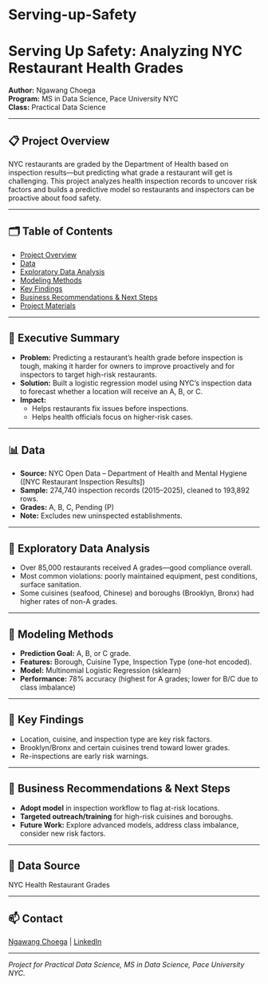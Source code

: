 # Serving-up-Safety
# Serving Up Safety: Analyzing NYC Restaurant Health Grades

**Author:** Ngawang Choega  
**Program:** MS in Data Science, Pace University NYC  
**Class:** Practical Data Science

---

## 📋 Project Overview

NYC restaurants are graded by the Department of Health based on inspection results—but predicting what grade a restaurant will get is challenging. This project analyzes health inspection records to uncover risk factors and builds a predictive model so restaurants and inspectors can be proactive about food safety.

---

## 🗂️ Table of Contents

- [Project Overview](#project-overview)
- [Data](#data)
- [Exploratory Data Analysis](#exploratory-data-analysis)
- [Modeling Methods](#modeling-methods)
- [Key Findings](#key-findings)
- [Business Recommendations & Next Steps](#business-recommendations--next-steps)
- [Project Materials](#project-materials)

---

## 📝 Executive Summary

- **Problem:** Predicting a restaurant’s health grade before inspection is tough, making it harder for owners to improve proactively and for inspectors to target high-risk restaurants.
- **Solution:** Built a logistic regression model using NYC’s inspection data to forecast whether a location will receive an A, B, or C.
- **Impact:**  
    - Helps restaurants fix issues before inspections.
    - Helps health officials focus on higher-risk cases.

---

## 📊 Data

- **Source:** NYC Open Data – Department of Health and Mental Hygiene ([NYC Restaurant Inspection Results])
- **Sample:** 274,740 inspection records (2015–2025), cleaned to 193,892 rows.
- **Grades:** A, B, C, Pending (P)
- **Note:** Excludes new uninspected establishments.

---

## 🔎 Exploratory Data Analysis

- Over 85,000 restaurants received A grades—good compliance overall.
- Most common violations: poorly maintained equipment, pest conditions, surface sanitation.
- Some cuisines (seafood, Chinese) and boroughs (Brooklyn, Bronx) had higher rates of non-A grades.

---

## 🤖 Modeling Methods

- **Prediction Goal:** A, B, or C grade.
- **Features:** Borough, Cuisine Type, Inspection Type (one-hot encoded).
- **Model:** Multinomial Logistic Regression (sklearn)
- **Performance:** 78% accuracy (highest for A grades; lower for B/C due to class imbalance)

---

## 🧭 Key Findings

- Location, cuisine, and inspection type are key risk factors.
- Brooklyn/Bronx and certain cuisines trend toward lower grades.
- Re-inspections are early risk warnings.

---

## 💼 Business Recommendations & Next Steps

- **Adopt model** in inspection workflow to flag at-risk locations.
- **Targeted outreach/training** for high-risk cuisines and boroughs.
- **Future Work:** Explore advanced models, address class imbalance, consider new risk factors.

---

## 🔗 Data Source

NYC Health Restaurant Grades

---

## 📫 Contact

[Ngawang Choega](mailto:your.email@domain.com) | [LinkedIn](https://www.linkedin.com/in/yourprofile)

---

*Project for Practical Data Science, MS in Data Science, Pace University NYC.*
